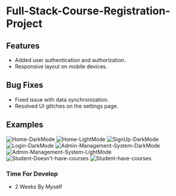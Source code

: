 # Full-Stack-Course-Registration-Project

## Features
- Added user authentication and authorization.
- Responsive layout on mobile devices.

## Bug Fixes
- Fixed issue with data synchronization.
- Resolved UI glitches on the settings page.

## Examples

![Home-DarkMode](https://github.com/user-attachments/assets/43debc7a-fad7-4b70-be28-f1c3abcae7d9)
![Home-LightMode](https://github.com/user-attachments/assets/812ae8c0-cc50-4c65-9304-aef4117b19cc)
![SignUp-DarkMode](https://github.com/user-attachments/assets/48cfc877-5427-44c5-b7a8-b570d1fd16da)
![Login-DarkMode](https://github.com/user-attachments/assets/f6d5841b-89e5-4354-adc1-e460a11b7196)
![Admin-Management-System-DarkMode](https://github.com/user-attachments/assets/588d99fb-40ba-41cf-956b-6d2a165921f9)
![Admin-Management-System-LightMode](https://github.com/user-attachments/assets/1d96213a-1467-4f99-96d1-53f15bfd251e)
![Student-Doesn't-have-courses ](https://github.com/user-attachments/assets/9431477a-77ef-4c19-b1b4-b40b5ff77179)
![Student-have-courses ](https://github.com/user-attachments/assets/1eb84621-aa58-4aca-a37f-1463778dafca)

### Time For Develop
- 2 Weeks By Myself
